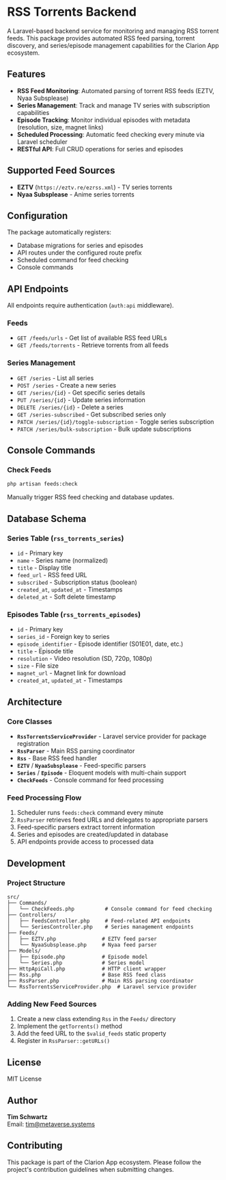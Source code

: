 # RSS Torrents Backend

A Laravel-based backend service for monitoring and managing RSS torrent feeds. This package provides automated RSS feed parsing, torrent discovery, and series/episode management capabilities for the Clarion App ecosystem.

## Features

- **RSS Feed Monitoring**: Automated parsing of torrent RSS feeds (EZTV, Nyaa Subsplease)
- **Series Management**: Track and manage TV series with subscription capabilities
- **Episode Tracking**: Monitor individual episodes with metadata (resolution, size, magnet links)
- **Scheduled Processing**: Automatic feed checking every minute via Laravel scheduler
- **RESTful API**: Full CRUD operations for series and episodes

## Supported Feed Sources

- **EZTV** (`https://eztv.re/ezrss.xml`) - TV series torrents
- **Nyaa Subsplease** - Anime series torrents


## Configuration

The package automatically registers:
- Database migrations for series and episodes
- API routes under the configured route prefix
- Scheduled command for feed checking
- Console commands

## API Endpoints

All endpoints require authentication (`auth:api` middleware).

### Feeds
- `GET /feeds/urls` - Get list of available RSS feed URLs
- `GET /feeds/torrents` - Retrieve torrents from all feeds

### Series Management
- `GET /series` - List all series
- `POST /series` - Create a new series
- `GET /series/{id}` - Get specific series details
- `PUT /series/{id}` - Update series information
- `DELETE /series/{id}` - Delete a series
- `GET /series-subscribed` - Get subscribed series only
- `PATCH /series/{id}/toggle-subscription` - Toggle series subscription
- `PATCH /series/bulk-subscription` - Bulk update subscriptions

## Console Commands

### Check Feeds
```bash
php artisan feeds:check
```

Manually trigger RSS feed checking and database updates.

## Database Schema

### Series Table (`rss_torrents_series`)
- `id` - Primary key
- `name` - Series name (normalized)
- `title` - Display title
- `feed_url` - RSS feed URL
- `subscribed` - Subscription status (boolean)
- `created_at`, `updated_at` - Timestamps
- `deleted_at` - Soft delete timestamp

### Episodes Table (`rss_torrents_episodes`)
- `id` - Primary key
- `series_id` - Foreign key to series
- `episode_identifier` - Episode identifier (S01E01, date, etc.)
- `title` - Episode title
- `resolution` - Video resolution (SD, 720p, 1080p)
- `size` - File size
- `magnet_url` - Magnet link for download
- `created_at`, `updated_at` - Timestamps

## Architecture

### Core Classes

- **`RssTorrentsServiceProvider`** - Laravel service provider for package registration
- **`RssParser`** - Main RSS parsing coordinator
- **`Rss`** - Base RSS feed handler
- **`EZTV`** / **`NyaaSubsplease`** - Feed-specific parsers
- **`Series`** / **`Episode`** - Eloquent models with multi-chain support
- **`CheckFeeds`** - Console command for feed processing

### Feed Processing Flow

1. Scheduler runs `feeds:check` command every minute
2. `RssParser` retrieves feed URLs and delegates to appropriate parsers
3. Feed-specific parsers extract torrent information
4. Series and episodes are created/updated in database
5. API endpoints provide access to processed data

## Development

### Project Structure

```
src/
├── Commands/
│   └── CheckFeeds.php          # Console command for feed checking
├── Controllers/
│   ├── FeedsController.php     # Feed-related API endpoints
│   └── SeriesController.php    # Series management endpoints
├── Feeds/
│   ├── EZTV.php               # EZTV feed parser
│   └── NyaaSubsplease.php     # Nyaa feed parser
├── Models/
│   ├── Episode.php            # Episode model
│   └── Series.php             # Series model
├── HttpApiCall.php            # HTTP client wrapper
├── Rss.php                    # Base RSS feed class
├── RssParser.php              # Main RSS parsing coordinator
└── RssTorrentsServiceProvider.php  # Laravel service provider
```

### Adding New Feed Sources

1. Create a new class extending `Rss` in the `Feeds/` directory
2. Implement the `getTorrents()` method
3. Add the feed URL to the `$valid_feeds` static property
4. Register in `RssParser::getURLs()`

## License

MIT License

## Author

**Tim Schwartz**  
Email: tim@metaverse.systems

## Contributing

This package is part of the Clarion App ecosystem. Please follow the project's contribution guidelines when submitting changes.